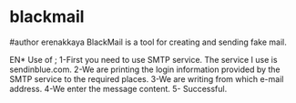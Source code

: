# blackmail 
#author erenakkaya
BlackMail is a tool for creating and sending fake mail.

EN*
Use of ;
1-First you need to use SMTP service. The service I use is sendinblue.com.
2-We are printing the login information provided by the SMTP service to the required places.
3-We are writing from which e-mail address.
4-We enter the message content.
5- Successful.
